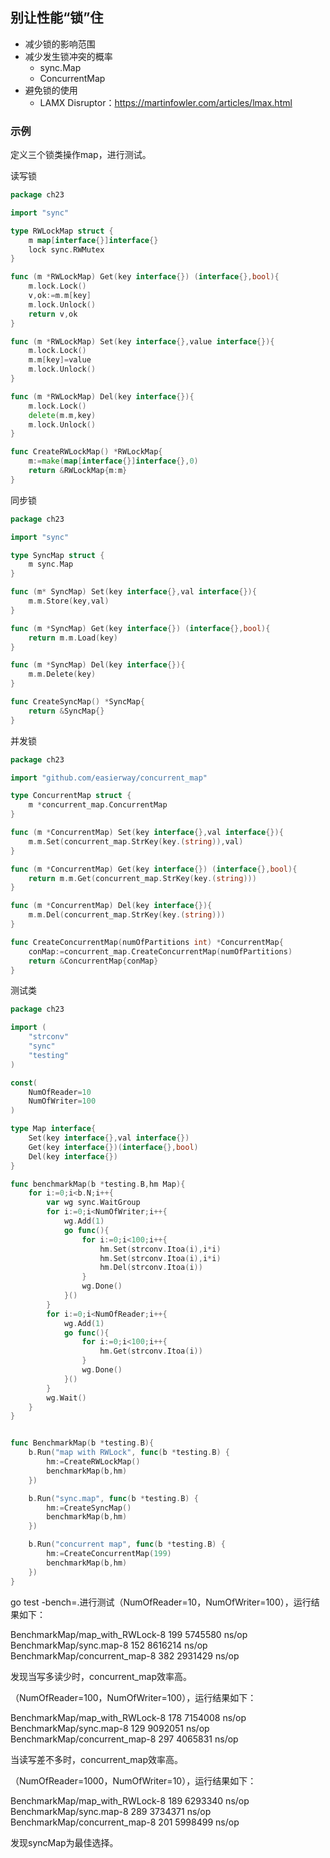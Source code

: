## 别让性能“锁”住

* 减少锁的影响范围
* 减少发生锁冲突的概率
  * sync.Map
  * ConcurrentMap
* 避免锁的使用
  * LAMX Disruptor：https://martinfowler.com/articles/lmax.html

### 示例

定义三个锁类操作map，进行测试。

读写锁

```go
package ch23

import "sync"

type RWLockMap struct {
	m map[interface{}]interface{}
	lock sync.RWMutex
}

func (m *RWLockMap) Get(key interface{}) (interface{},bool){
	m.lock.Lock()
	v,ok:=m.m[key]
	m.lock.Unlock()
	return v,ok
}

func (m *RWLockMap) Set(key interface{},value interface{}){
	m.lock.Lock()
	m.m[key]=value
	m.lock.Unlock()
}

func (m *RWLockMap) Del(key interface{}){
	m.lock.Lock()
	delete(m.m,key)
	m.lock.Unlock()
}

func CreateRWLockMap() *RWLockMap{
	m:=make(map[interface{}]interface{},0)
	return &RWLockMap{m:m}
}
```

同步锁

```go
package ch23

import "sync"

type SyncMap struct {
	m sync.Map
}

func (m* SyncMap) Set(key interface{},val interface{}){
	m.m.Store(key,val)
}

func (m *SyncMap) Get(key interface{}) (interface{},bool){
	return m.m.Load(key)
}

func (m *SyncMap) Del(key interface{}){
	m.m.Delete(key)
}

func CreateSyncMap() *SyncMap{
	return &SyncMap{}
}
```

并发锁

```go
package ch23

import "github.com/easierway/concurrent_map"

type ConcurrentMap struct {
	m *concurrent_map.ConcurrentMap
}

func (m *ConcurrentMap) Set(key interface{},val interface{}){
	m.m.Set(concurrent_map.StrKey(key.(string)),val)
}

func (m *ConcurrentMap) Get(key interface{}) (interface{},bool){
	return m.m.Get(concurrent_map.StrKey(key.(string)))
}

func (m *ConcurrentMap) Del(key interface{}){
	m.m.Del(concurrent_map.StrKey(key.(string)))
}

func CreateConcurrentMap(numOfPartitions int) *ConcurrentMap{
	conMap:=concurrent_map.CreateConcurrentMap(numOfPartitions)
	return &ConcurrentMap{conMap}
}
```

测试类

```go
package ch23

import (
	"strconv"
	"sync"
	"testing"
)

const(
	NumOfReader=10
	NumOfWriter=100
)

type Map interface{
	Set(key interface{},val interface{})
	Get(key interface{})(interface{},bool)
	Del(key interface{})
}

func benchmarkMap(b *testing.B,hm Map){
	for i:=0;i<b.N;i++{
		var wg sync.WaitGroup
		for i:=0;i<NumOfWriter;i++{
			wg.Add(1)
			go func(){
				for i:=0;i<100;i++{
					hm.Set(strconv.Itoa(i),i*i)
					hm.Set(strconv.Itoa(i),i*i)
					hm.Del(strconv.Itoa(i))
				}
				wg.Done()
			}()
		}
		for i:=0;i<NumOfReader;i++{
			wg.Add(1)
			go func(){
				for i:=0;i<100;i++{
					hm.Get(strconv.Itoa(i))
				}
				wg.Done()
			}()
		}
		wg.Wait()
	}
}


func BenchmarkMap(b *testing.B){
	b.Run("map with RWLock", func(b *testing.B) {
		hm:=CreateRWLockMap()
		benchmarkMap(b,hm)
	})

	b.Run("sync.map", func(b *testing.B) {
		hm:=CreateSyncMap()
		benchmarkMap(b,hm)
	})

	b.Run("concurrent map", func(b *testing.B) {
		hm:=CreateConcurrentMap(199)
		benchmarkMap(b,hm)
	})
}
```

go test -bench=.进行测试（NumOfReader=10，NumOfWriter=100），运行结果如下：

BenchmarkMap/map_with_RWLock-8               199           5745580 ns/op
BenchmarkMap/sync.map-8                      152           8616214 ns/op
BenchmarkMap/concurrent_map-8                382           2931429 ns/op

发现当写多读少时，concurrent_map效率高。

（NumOfReader=100，NumOfWriter=100），运行结果如下：

BenchmarkMap/map_with_RWLock-8               178           7154008 ns/op
BenchmarkMap/sync.map-8                      129           9092051 ns/op
BenchmarkMap/concurrent_map-8                297           4065831 ns/op

当读写差不多时，concurrent_map效率高。

（NumOfReader=1000，NumOfWriter=10），运行结果如下：

BenchmarkMap/map_with_RWLock-8               189           6293340 ns/op
BenchmarkMap/sync.map-8                      289           3734371 ns/op
BenchmarkMap/concurrent_map-8                201           5998499 ns/op

发现syncMap为最佳选择。

